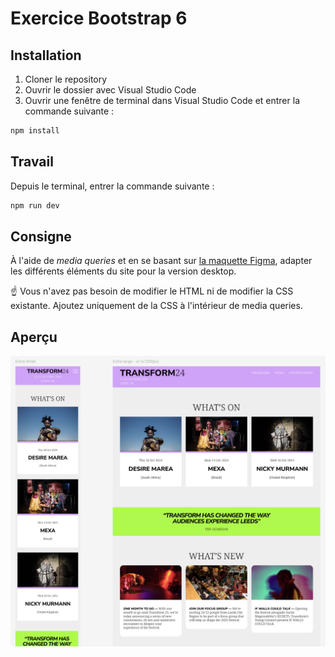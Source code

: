 # Exercice Bootstrap 6

## Installation

1. Cloner le repository
2. Ouvrir le dossier avec Visual Studio Code
3. Ouvrir une fenêtre de terminal dans Visual Studio Code et entrer la commande suivante :

```bash
npm install
```

## Travail

Depuis le terminal, entrer la commande suivante :

```bash
npm run dev
```

## Consigne

À l'aide de _media queries_ et en se basant sur [la maquette Figma](https://www.figma.com/design/iXLBKqFp1DM9Kec0mjdvAj/imd2-exercice-mediaqueries-2?node-id=0-1&t=E9i31TspvNPq5NdO-1), adapter les différents éléments du site pour la version desktop.

☝️ Vous n'avez pas besoin de modifier le HTML ni de modifier la CSS existante. Ajoutez uniquement de la CSS à l'intérieur de media queries.

## Aperçu

![Aperçu](apercu.png)
